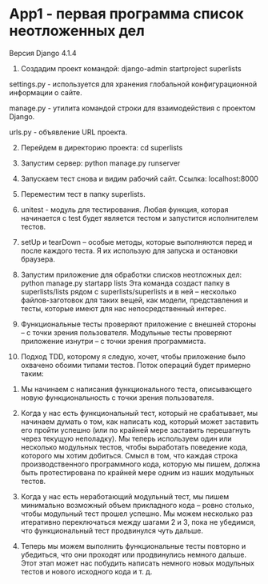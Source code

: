 # App1 - первая программа список неотложенных дел

Версия Django 4.1.4

1) Создадим проект командой: django-admin startproject superlists 

settings.py - используется для хранения глобальной конфигурационной информации о сайте.

manage.py - утилита командой строки для взаимодействия с проектом Django.

urls.py - объявление URL проекта.

2) Перейдем в директорию проекта: cd superlists

3) Запустим сервер: python manage.py runserver

4) Запускаем тест снова и видим рабочий сайт. Ссылка: localhost:8000

5) Переместим тест в папку superlists.

6) unitest - модуль для тестирования. Любая функция, которая начинается с test будет является тестом и запустится исполнителем тестов.

7) setUp и tearDown – особые методы, которые выполняются перед и после каждого теста. Я их использую для запуска и остановки браузера.

8) Запустим приложение для обработки списков неотложных дел: python manage.py startapp lists
Эта команда создаст папку в superlists/lists рядом с superlists/superlists и в
ней – несколько файлов-заготовок для таких вещей, как модели, представления и тесты, которые имеют для нас непосредственный интерес.

9) Функциональные тесты проверяют приложение с внешней стороны – с точки зрения пользователя. 
Модульные тесты проверяют приложение изнутри – с точки зрения программиста.

10) Подход TDD, которому я следую, хочет, чтобы приложение было охвачено обоими типами тестов. Поток операций будет примерно таким:

1. Мы начинаем с написания функционального теста, описывающего
новую функциональность с точки зрения пользователя.

2. Когда у нас есть функциональный тест, который не срабатывает, мы
начинаем думать о том, как написать код, который может заставить
его пройти успешно (или по крайней мере заставить перешагнуть через текущую неполадку). Мы теперь используем один или несколько
модульных тестов, чтобы выработать поведение кода, которого мы
хотим добиться. Смысл в том, что каждая строка производственного
программного кода, которую мы пишем, должна быть протестирована по крайней мере одним из наших модульных тестов.

3. Когда у нас есть неработающий модульный тест, мы пишем минимально возможный объем прикладного кода – ровно столько, чтобы
модульный тест прошел успешно. Мы можем несколько раз итеративно переключаться между шагами 2 и 3, пока не убедимся, что
функциональный тест продвинулся чуть дальше.

4. Теперь мы можем выполнить функциональные тесты повторно и
убедиться, что они проходят или продвинулись немного дальше.
Этот этап может нас побудить написать немного новых модульных
тестов и нового исходного кода и т. д.
